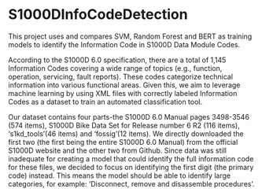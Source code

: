 # S1000DInfoCodeDetection
This project uses and compares SVM, Random Forest and BERT as training models to identify the Information Code in S1000D Data Module Codes.

According to the S1000D 6.0 specification, there are a total of 1,145 Information Codes covering a wide range of topics (e.g., function, operation, servicing, fault reports). These codes categorize technical information into various functional areas. Given this, we aim to leverage machine learning by using XML files with correctly labeled Information Codes as a dataset to train an automated classification tool.

Our dataset contains four parts-the S1000D 6.0 Manual pages 3498-3546 (574 items), S1000D Bike Data Set for Release number 6 R2 (116 items), ‘s1kd_tools’(46 items) and ‘fossig’(12 items). We directly downloaded the first two (the first being the entire S1000D 6.0 Manual)  from the official S1000D website and the other two from Github. Since data was still inadequate for creating a model that could identify the full information code for these files, we decided to focus on identifying the first digit (the primary code) instead. This means the model should be able to identify large categories, for example: ‘Disconnect, remove and disassemble procedures’. 

